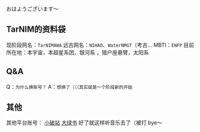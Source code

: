 おはようございます〜
## TarNIM的资料袋
现阶段网名：`TarNIMAWA`
远古网名：`NIHAO`、`WaterNMGT`（考古...
MBTI：`ENFP`
目前所在地：本宇宙，本超星系团，银河系
，猎户座悬臂，太阳系
## Q&A
Q：`为什么换账号？`
A：`想换了（（（其实就是一个阶段新的开始`
## 其他
其他平台账号：
[小破站](https://space.bilibili.com/3494377007614540?spm_id_from=333.788.0.0)
[大绿书](https://www.xiaohongshu.com/explore)
好了就这样听音乐去了（被打
bye～
